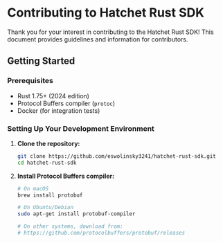 # Contributing to Hatchet Rust SDK

Thank you for your interest in contributing to the Hatchet Rust SDK! This document provides guidelines and information for contributors.

## Getting Started

### Prerequisites

- Rust 1.75+ (2024 edition)
- Protocol Buffers compiler (`protoc`)
- Docker (for integration tests)

### Setting Up Your Development Environment

1. **Clone the repository:**
   ```bash
   git clone https://github.com/eswolinsky3241/hatchet-rust-sdk.git
   cd hatchet-rust-sdk
   ```

2. **Install Protocol Buffers compiler:**
   ```bash
   # On macOS
   brew install protobuf
   
   # On Ubuntu/Debian
   sudo apt-get install protobuf-compiler
   
   # On other systems, download from:
   # https://github.com/protocolbuffers/protobuf/releases
   ```
